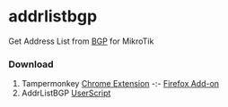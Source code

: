 # addrlistbgp
Get Address List from [BGP](https://bgp.he.net/) for MikroTik


### Download
1. Tampermonkey [Chrome Extension](https://chrome.google.com/webstore/detail/tampermonkey/dhdgffkkebhmkfjojejmpbldmpobfkfo) -:- [Firefox Add-on](https://addons.mozilla.org/en-US/firefox/addon/tampermonkey/)
2. AddrListBGP [UserScript](https://raw.githubusercontent.com/laksa19/addrlistbgp/main/addrlistbgp.user.js)
